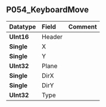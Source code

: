 ## P054\_KeyboardMove ##
| **Datatype** | **Field** | **Comment** |
|:-------------|:----------|:------------|
| **UInt16**   | Header    |             |
| **Single**   | X         |             |
| **Single**   | Y         |             |
| **UInt32**   | Plane     |             |
| **Single**   | DirX      |             |
| **Single**   | DirY      |             |
| **UInt32**   | Type      |             |